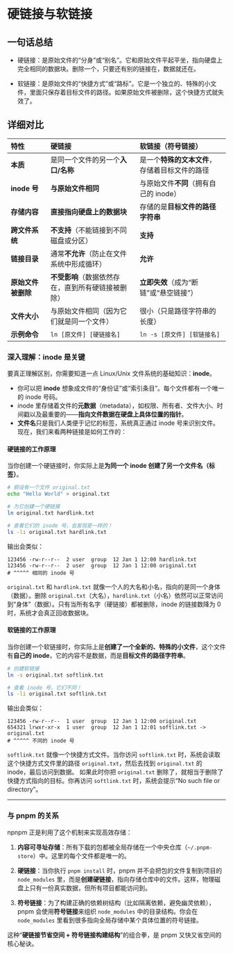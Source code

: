 # 硬链接与软链接

## 一句话总结
- 硬链接：是原始文件的“分身”或“别名”。它和原始文件平起平坐，指向硬盘上完全相同的数据块。删除一个，只要还有别的链接在，数据就还在。

- 软链接：是原始文件的“快捷方式”或“路标”。它是一个独立的、特殊的小文件，里面只保存着目标文件的路径。如果原始文件被删除，这个快捷方式就失效了。

## 详细对比
| 特性 | 硬链接 | 软链接（符号链接） |
| :--- | :--- | :--- |
| **本质** | 是同一个文件的另一个**入口/名称** | 是一个**特殊的文本文件**，存储着目标文件的路径 |
| **inode 号** | **与原始文件相同** | 与原始文件**不同**（拥有自己的 inode） |
| **存储内容** | **直接指向硬盘上的数据块** | 存储的是**目标文件的路径字符串** |
| **跨文件系统** | **不支持**（不能链接到不同磁盘或分区） | **支持** |
| **链接目录** | 通常**不允许**（防止在文件系统中形成循环） | **允许** |
| **原始文件被删除** | **不受影响**（数据依然存在，直到所有硬链接被删除） | **立即失效**（成为“断链”或“悬空链接”） |
| **文件大小** | 与原始文件相同（因为它们就是同一个文件） | 很小（只是路径字符串的长度） |
| **示例命令** | `ln [原文件] [硬链接名]` | `ln -s [原文件] [软链接名]` |

### 深入理解：inode 是关键

要真正理解区别，你需要知道一点 Linux/Unix 文件系统的基础知识：**inode**。
*   你可以把 **inode** 想象成文件的“身份证”或“索引条目”。每个文件都有一个唯一的 inode 号码。
*   inode 里存储着文件的**元数据**（metadata），如权限、所有者、文件大小、时间戳以及最重要的——**指向文件数据在硬盘上具体位置的指针**。
*   **文件名**只是我们人类便于记忆的标签，系统真正通过 inode 号来识别文件。
现在，我们来看两种链接是如何工作的：

#### 硬链接的工作原理

当你创建一个硬链接时，你实际上是**为同一个 inode 创建了另一个文件名（标签）**。
```bash
# 假设有一个文件 original.txt
echo "Hello World" > original.txt

# 为它创建一个硬链接
ln original.txt hardlink.txt

# 查看它们的 inode 号，会发现是一样的！
ls -li original.txt hardlink.txt
```

输出会类似：
```test
123456 -rw-r--r--  2 user  group  12 Jan 1 12:00 hardlink.txt
123456 -rw-r--r--  2 user  group  12 Jan 1 12:00 original.txt
# ^^^^^ 相同的 inode 号
```

`original.txt` 和 `hardlink.txt` 就像一个人的大名和小名，指向的是同一个身体（数据）。删除 `original.txt`（大名），`hardlink.txt`（小名）依然可以正常访问到“身体”（数据）。只有当所有名字（硬链接）都被删除，inode 的链接数降为 0 时，系统才会真正回收数据块。

#### 软链接的工作原理

当你创建一个软链接时，你实际上是**创建了一个全新的、特殊的小文件**，这个文件有**自己的 inode**，它的内容不是数据，而是**目标文件的路径字符串**。

```bash
# 创建软链接
ln -s original.txt softlink.txt

# 查看 inode 号，它们不同！
ls -li original.txt softlink.txt
```
输出会类似：
```
123456 -rw-r--r--  1 user  group  12 Jan 1 12:00 original.txt
654321 lrwxr-xr-x  1 user  group  12 Jan 1 12:01 softlink.txt -> original.txt
# ^^^^^ 不同的 inode 号
```
`softlink.txt` 就像一个快捷方式文件。当你访问 `softlink.txt` 时，系统会读取这个快捷方式文件里的路径 `original.txt`，然后去找到 `original.txt` 的 inode，最后访问到数据。
如果此时你把 `original.txt` 删除了，就相当于删除了快捷方式指向的目标。你再访问 `softlink.txt` 时，系统会提示“No such file or directory”。

---

### 与 pnpm 的关系

npnpm 正是利用了这个机制来实现高效存储：

1.  **内容可寻址存储**：所有下载的包都被全局存储在一个中央仓库（`~/.pnpm-store`）中。这里的每个文件都是唯一的。

2.  **硬链接**：当你执行 `pnpm install` 时，pnpm 并不会把包的文件复制到项目的 `node_modules` 里，而是**创建硬链接**，指向存储仓库中的文件。这样，物理磁盘上只有一份真实数据，但所有项目都能访问到。

3.  **符号链接**：为了构建正确的依赖树结构（比如隔离依赖，避免幽灵依赖），pnpm 会使用**符号链接**来组织 `node_modules` 中的目录结构。你会在 `node_modules` 里看到很多指向全局存储中某个具体位置的符号链接。

这种“**硬链接节省空间 + 符号链接构建结构**”的组合拳，是 pnpm 又快又省空间的核心秘诀。